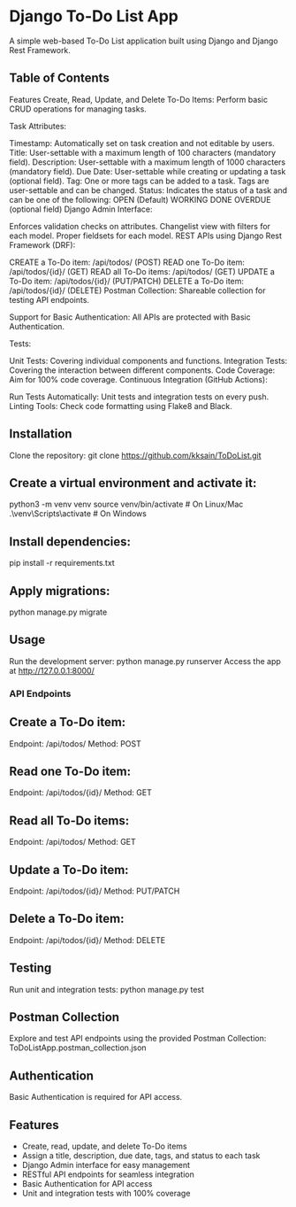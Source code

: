 # Django To-Do List App

A simple web-based To-Do List application built using Django and Django Rest Framework.

## Table of Contents

Features
Create, Read, Update, and Delete To-Do Items: Perform basic CRUD operations for managing tasks.

Task Attributes:

Timestamp: Automatically set on task creation and not editable by users.
Title: User-settable with a maximum length of 100 characters (mandatory field).
Description: User-settable with a maximum length of 1000 characters (mandatory field).
Due Date: User-settable while creating or updating a task (optional field).
Tag: One or more tags can be added to a task. Tags are user-settable and can be changed.
Status: Indicates the status of a task and can be one of the following:
OPEN (Default)
WORKING
DONE
OVERDUE (optional field)
Django Admin Interface:

Enforces validation checks on attributes.
Changelist view with filters for each model.
Proper fieldsets for each model.
REST APIs using Django Rest Framework (DRF):

CREATE a To-Do item: /api/todos/ (POST)
READ one To-Do item: /api/todos/{id}/ (GET)
READ all To-Do items: /api/todos/ (GET)
UPDATE a To-Do item: /api/todos/{id}/ (PUT/PATCH)
DELETE a To-Do item: /api/todos/{id}/ (DELETE)
Postman Collection: Shareable collection for testing API endpoints.

Support for Basic Authentication: All APIs are protected with Basic Authentication.

Tests:

Unit Tests: Covering individual components and functions.
Integration Tests: Covering the interaction between different components.
Code Coverage: Aim for 100% code coverage.
Continuous Integration (GitHub Actions):

Run Tests Automatically: Unit tests and integration tests on every push.
Linting Tools: Check code formatting using Flake8 and Black.

## Installation
Clone the repository:
git clone https://github.com/kksain/ToDoList.git

## Create a virtual environment and activate it:
python3 -m venv venv
source venv/bin/activate  # On Linux/Mac
.\venv\Scripts\activate   # On Windows
## Install dependencies:
pip install -r requirements.txt
## Apply migrations:
python manage.py migrate
## Usage
Run the development server:
python manage.py runserver
Access the app at http://127.0.0.1:8000/

### API Endpoints

## Create a To-Do item:
Endpoint: /api/todos/
Method: POST
## Read one To-Do item:
Endpoint: /api/todos/{id}/
Method: GET
## Read all To-Do items:
Endpoint: /api/todos/
Method: GET
## Update a To-Do item:
Endpoint: /api/todos/{id}/
Method: PUT/PATCH
## Delete a To-Do item:
Endpoint: /api/todos/{id}/
Method: DELETE

## Testing
Run unit and integration tests:
python manage.py test

## Postman Collection
Explore and test API endpoints using the provided Postman Collection:
ToDoListApp.postman_collection.json

## Authentication
Basic Authentication is required for API access.

## Features

- Create, read, update, and delete To-Do items
- Assign a title, description, due date, tags, and status to each task
- Django Admin interface for easy management
- RESTful API endpoints for seamless integration
- Basic Authentication for API access
- Unit and integration tests with 100% coverage
